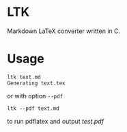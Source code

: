# LTK 
Markdown LaTeX converter written in C.

# Usage
``` console
ltk text.md 
Generating text.tex
```

or with option `--pdf`

``` console
ltk --pdf text.md
```

to run pdflatex and output *test.pdf*
